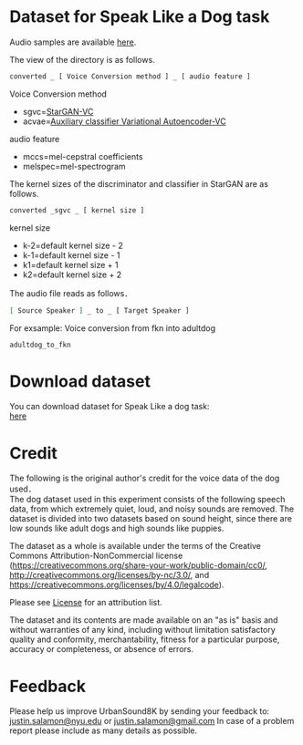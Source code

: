 # Dataset for Speak Like a Dog task


Audio samples are available [here](https://drive.google.com/drive/folders/1pQcEvnD6_r9F12U7iImevYdzoTTfpr7G?usp=sharing).
  
The view of the directory is as follows.    

```bash
converted _ [ Voice Conversion method ] _ [ audio feature ]  
```
Voice Conversion method  
* sgvc=[StarGAN-VC](http://www.kecl.ntt.co.jp/people/kameoka.hirokazu/Demos/stargan-vc2/index.html)
* acvae=[Auxiliary classifier Variational Autoencoder-VC](http://www.kecl.ntt.co.jp/people/kameoka.hirokazu/Demos/acvae-vc3/index.html)  

audio feature  
* mccs=mel-cepstral coefficients
* melspec=mel-spectrogram  

The kernel sizes of the discriminator and classifier in StarGAN are as follows.  
```bash
converted _sgvc _ [ kernel size ]  
```
kernel size  
* k-2=default kernel size - 2
* k-1=default kernel size - 1
* k1=default kernel size + 1
* k2=default kernel size + 2  

The audio file reads as follows．  
```bash
[ Source Speaker ] _ to _ [ Target Speaker ]
```
For exsample: Voice conversion from fkn into adultdog 
```bash
adultdog_to_fkn  
```

# Download dataset
  You can download dataset for Speak Like a dog task:  
  [here](https://drive.google.com/drive/folders/1TmG1yjc0_RLUX7U0ZJGLPVWkAwiSkSWY?usp=sharing)  
  
# Credit
The following is the original author's credit for the voice data of the dog used．  
The dog dataset used in this experiment consists of the following speech data, from which extremely quiet, loud, and noisy sounds are removed. The dataset is divided into two datasets based on sound height, since there are low sounds like adult dogs and high sounds like puppies.  

The dataset as a whole is available under the terms of the Creative Commons
Attribution-NonCommercial license (https://creativecommons.org/share-your-work/public-domain/cc0/, http://creativecommons.org/licenses/by-nc/3.0/, and https://creativecommons.org/licenses/by/4.0/legalcode).

Please see [License](https://github.com/suzuki256/dog-dataset/blob/main/LICENSE) for an attribution list.

The dataset and its contents are made available on an "as is" basis and without warranties of any kind, including without limitation satisfactory quality and conformity, merchantability, fitness for a particular purpose, accuracy or completeness, or absence of errors. 

# Feedback

Please help us improve UrbanSound8K by sending your feedback to: justin.salamon@nyu.edu or justin.salamon@gmail.com
In case of a problem report please include as many details as possible.
